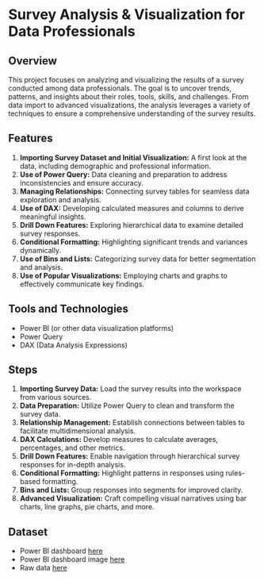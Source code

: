# Survey Analysis & Visualization for Data Professionals

## Overview
This project focuses on analyzing and visualizing the results of a survey conducted among data professionals. The goal is to uncover trends, patterns, and insights about their roles, tools, skills, and challenges. From data import to advanced visualizations, the analysis leverages a variety of techniques to ensure a comprehensive understanding of the survey results.

## Features
1. **Importing Survey Dataset and Initial Visualization:** A first look at the data, including demographic and professional information.
2. **Use of Power Query:** Data cleaning and preparation to address inconsistencies and ensure accuracy.
3. **Managing Relationships:** Connecting survey tables for seamless data exploration and analysis.
4. **Use of DAX:** Developing calculated measures and columns to derive meaningful insights.
5. **Drill Down Features:** Exploring hierarchical data to examine detailed survey responses.
6. **Conditional Formatting:** Highlighting significant trends and variances dynamically.
7. **Use of Bins and Lists:** Categorizing survey data for better segmentation and analysis.
8. **Use of Popular Visualizations:** Employing charts and graphs to effectively communicate key findings.

## Tools and Technologies
- Power BI (or other data visualization platforms)
- Power Query
- DAX (Data Analysis Expressions)

## Steps
1. **Importing Survey Data:** Load the survey results into the workspace from various sources.
2. **Data Preparation:** Utilize Power Query to clean and transform the survey data.
3. **Relationship Management:** Establish connections between tables to facilitate multidimensional analysis.
4. **DAX Calculations:** Develop measures to calculate averages, percentages, and other metrics.
5. **Drill Down Features:** Enable navigation through hierarchical survey responses for in-depth analysis.
6. **Conditional Formatting:** Highlight patterns in responses using rules-based formatting.
7. **Bins and Lists:** Group responses into segments for improved clarity.
8. **Advanced Visualization:** Craft compelling visual narratives using bar charts, line graphs, pie charts, and more.

## Dataset
- Power BI dashboard [here](https://github.com/JoeAkpan28/Data-professional-survey-using-PowerBI/blob/main/Data%20Professional%20survey.pbix)
- Power BI dashboard image [here](https://github.com/JoeAkpan28/Data-professional-survey-using-PowerBI/blob/main/Data%20Professional%20Survey%20Breakdown.png)
- Raw data [here](https://github.com/JoeAkpan28/Data-professional-survey-using-PowerBI/blob/main/Data%20Professional%20Survey%20dataset.xlsx)
